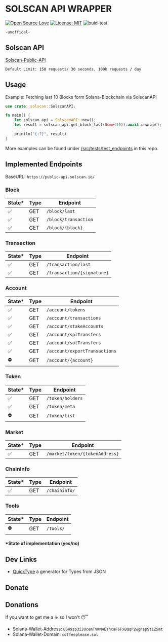 # SOLSCAN API WRAPPER

[![Open Source Love](https://badges.frapsoft.com/os/v1/open-source.svg?v=103)](https://github.com/ellerbrock/open-source-badges/)
[![License: MIT](https://img.shields.io/badge/License-MIT-yellow.svg)](https://opensource.org/licenses/MIT)
![buid-test](https://github.com/DerZwergGimli/solscan-api/actions/workflows/builttest.yml/badge.svg)

`-unoffical-`

## Solscan API

[Solscan-Public-API](https://public-api.solscan.io/docs/#/)

`Default Limit: 150 requests/ 30 seconds, 100k requests / day`

## Usage

Example: Fetching last 10 Blocks form Solana-Blockchain via SolscanAPI

```rust
use crate::solscan::SolscanAPI;

fn main() {
    let solscan_api = SolscanAPI::new();
    let result = solscan_api.get_block_last(Some(10)).await.unwrap();

    println("{:?}", result)
}
```

More examples can be found
under [/src/tests/test_endpoints](https://github.com/DerZwergGimli/solscan-api/tree/master/src/tests/test_endpoints) in
this repo.

## Implemented Endpoints

BaseURL: `https://public-api.solscan.io/`

### Block

| State* | Type  | Endpoint               |
|--------|-------|------------------------|
| ✅      | GET   | ``/block/last``        |
| ✅      | GET   | ``/block/transaction`` |
| ✅      | GET   | ``/block/{block}``     |

### Transaction

| State* | Type  | Endpoint                       |
|-------|-------|--------------------------------|
| ✅     | GET   | ``/transaction/last``          |
| ✅     | GET   | ``/transaction/{signature}``   |

### Account

| State* | Type  | Endpoint                        |
|--------|-------|---------------------------------|
| ✅      | GET   | ``/account/tokens``             |
| ✅      | GET   | ``/account/transactions``       |
| ✅      | GET   | ``/account/stakeAccounts``      |
| ✅      | GET   | ``/account/splTransfers``       |
| ✅      | GET   | ``/account/solTransfers``       |
| ✅      | GET   | ``/account/exportTransactions`` |
| ⛔      | GET   | ``/account/{account}``          |

### Token

| State* | Type  | Endpoint            |
|--------|-------|---------------------|
| ✅      | GET   | ``/token/holders``  |
| ✅      | GET   | ``/token/meta``     |
| ⛔      | GET   | ``/token/list``     |

### Market

| State* | Type  | Endpoint                          |
|--------|-------|-----------------------------------|
| ✅      | GET   | ``/market/token/{tokenAddress}``  |

### ChainInfo

| State* | Type  | Endpoint          |
|--------|-------|-------------------|
| ✅      | GET   | ``/chaininfo/``   |

### Tools

| State* | Type  | Endpoint          |
|--------|-------|-------------------|
| ⛔      | GET   | ``/Tools/``   |

#### *State of implementation (yes/no)

## Dev Links

- [QuickType](https://app.quicktype.io/) a generator for Types from JSON

## Donate

## Donations

If you want to get me a ☕ so I won't 😴

- Solana-Wallet-Address: `BSW9zp3iJUcemTVWN4EThcaF6FxBQqP2wgnapSt1Z5mt`
- Solana-Wallet-Domain: `coffeeplease.sol`